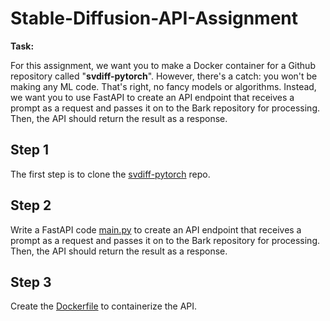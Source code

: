 # Stable-Diffusion-API-Assignment

**Task:**

For this assignment, we want you to make a Docker container for a Github repository called "**svdiff-pytorch**". However, there's a catch: you won't be making any ML code. That's right, no fancy models or algorithms. Instead, we want you to use FastAPI to create an API endpoint that receives a prompt as a request and passes it on to the Bark repository for processing. Then, the API should return the result as a response.

## Step 1

The first step is to clone the [svdiff-pytorch](https://github.com/mkshing/svdiff-pytorch) repo.

## Step 2

Write a FastAPI code [main.py](main.py) to create an API endpoint that receives a prompt as a request and passes it on to the Bark repository for processing. Then, the API should return the result as a response.

## Step 3

Create the [Dockerfile](Dockerfile) to containerize the API.
